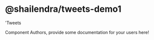 @shailendra/tweets-demo1
===============================================
&#39;Tweets

Component Authors, provide some documentation for your users here!